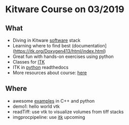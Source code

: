 # Kitware Course on 03/2019

## What
- Diving in Kitware [software](https://github.com/KitwareMedical) stack
- Learning where to find best (documentation](https://itk.org/Doxygen413/html/index.html)
- Great fun with hands-on exercises using python
- Classes for [ITK](https://github.com/KitwareMedical/2019-03-13-KRSCourseInBiomedicalImageAnalysisAndVisualization)
- ITK in [python](https://itkpythonpackage.readthedocs.io/en/latest/Quick_start_guide.html#usage) readthedocs
- More resources about course: [here](https://data.kitware.com/#collection/568a9db98d777f429eac8eab/folder/5b0724188d777f15ebe1f55b)

## Where
- awesome [examples](https://itk.org/ITKExamples/) in C++ and python
- demo1: hello world vtk
- readTiff: use vtk to visualize volumes from tiff stacks
- imgprocpipeline: use [itk](https://itk.org/Wiki/ITK/Examples) upcoming

